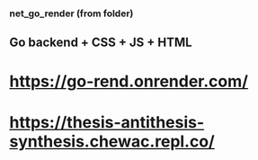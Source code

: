 ### net_go_render (from folder)




## Go backend + CSS + JS + HTML 




# https://go-rend.onrender.com/






# https://thesis-antithesis-synthesis.chewac.repl.co/
